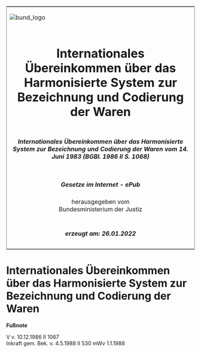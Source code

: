 <span id="DECKBLATT.html"></span>

<table border="0" frame="border" width="100%">

<tr valign="top">

<td align="left">

![bund\_logo](BfJ_2021_Web_de_de.gif)

</td>

<td align="right">

 

</td>

</tr>

<tr align="center" valign="middle">

<td colspan="2">

# Internationales Übereinkommen über das Harmonisierte System zur Bezeichnung und Codierung der Waren

</td>

</tr>

<tr align="center" valign="middle">

<td colspan="2">

##### Internationales Übereinkommen über das Harmonisierte System zur Bezeichnung und Codierung der Waren vom 14. Juni 1983 (BGBl. 1986 II S. 1068)

</td>

</tr>

<tr align="center" valign="middle">

<td colspan="2">

  
  

##### Gesetze im Internet - ePub  
  
herausgegeben vom  
Bundesministerium der Justiz

</td>

</tr>

<tr align="center" valign="bottom">

<td colspan="2">

  
  

##### erzeugt am: 26.01.2022

</td>

</tr>

</table>

<span id="BJNR210680986.html"></span>

# Internationales Übereinkommen über das Harmonisierte System zur Bezeichnung und Codierung der Waren

<div>

  
**Fußnote**

<div class="jnhtml">

<div>

<div class="jurAbsatz">

V v. 10.12.1986 II 1067  
Inkraft gem. Bek. v. 4.5.1988 II 530 mWv 1.1.1988

</div>

</div>

</div>

</div>
